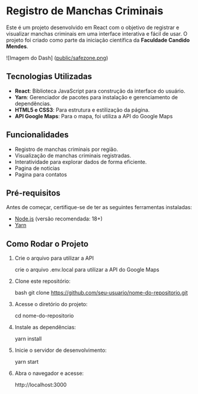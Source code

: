 # Registro de Manchas Criminais

Este é um projeto desenvolvido em React com o objetivo de registrar e visualizar manchas criminais em uma interface interativa e fácil de usar. O projeto foi criado como parte da iniciação científica da **Faculdade Candido Mendes**.

![Imagem do Dash] ([public/safezone.png](https://raw.githubusercontent.com/WantuilMicael/safezone/refs/heads/master/public/safezone.png))

## Tecnologias Utilizadas

- **React**: Biblioteca JavaScript para construção da interface do usuário.
- **Yarn**: Gerenciador de pacotes para instalação e gerenciamento de dependências.
- **HTML5 e CSS3**: Para estrutura e estilização da página.
- **API Google Maps**: Para o mapa, foi utiliza a API do Google Maps

## Funcionalidades

- Registro de manchas criminais por região.
- Visualização de manchas criminais registradas.
- Interatividade para explorar dados de forma eficiente.
- Pagina de noticias
- Pagina para contatos

## Pré-requisitos

Antes de começar, certifique-se de ter as seguintes ferramentas instaladas:

- [Node.js](https://nodejs.org/) (versão recomendada: 18+)
- [Yarn](https://yarnpkg.com/)

## Como Rodar o Projeto

1. Crie o arquivo para utilizar a API

    crie o arquivo .env.local para utilizar a API do Google Maps

2. Clone este repositório:

    bash git clone https://github.com/seu-usuario/nome-do-repositorio.git

3. Acesse o diretório do projeto:

    cd nome-do-repositorio

4. Instale as dependências:

    yarn install

5. Inicie o servidor de desenvolvimento:

    yarn start

6. Abra o navegador e acesse:

   http://localhost:3000
